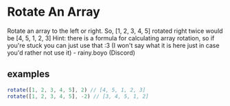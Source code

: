 # Rotate An Array

Rotate an array to the left or right. So, [1, 2, 3, 4, 5] rotated right twice would be [4, 5, 1, 2, 3]
Hint: there is a formula for calculating array rotation, so if you're stuck you can just use that :3 (I won't say what it is here just in case you'd rather not use it) - rainy.boyo (Discord)
 
## examples
```javascript
rotate([1, 2, 3, 4, 5], 2) // [4, 5, 1, 2, 3]
rotate([1, 2, 3, 4, 5], -2) // [3, 4, 5, 1, 2]
```